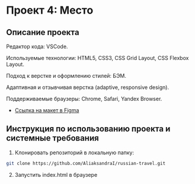 # Проект 4: Место



## Описание проекта

Редактор кода: VSCode. 

Используемые технологии: HTML5, CSS3, CSS Grid Layout, CSS Flexbox Layout.

Подход к верстке и оформлению стилей: БЭМ. 

Адаптивная и отзывчивая верстка (adaptive, responsive design).

Поддерживаемые браузеры: Chrome, Safari, Yandex Browser.

* [Ссылка на макет в Figma](https://www.figma.com/file/StZjf8HnoeLdiXS7dYrLAh/JavaScript.-Sprint-4)


## Инструкция по использованию проекта и системные требования

1. Клонировать репозиторий в локальную папку:

```bash
git clone https://github.com/AliaksandraI/russian-travel.git
```
2. Запустить index.html в браузере
